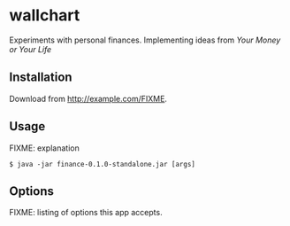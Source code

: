 # wallchart

Experiments with personal finances. Implementing ideas from _Your Money or Your Life_

## Installation

Download from http://example.com/FIXME.

## Usage

FIXME: explanation

    $ java -jar finance-0.1.0-standalone.jar [args]

## Options

FIXME: listing of options this app accepts.
